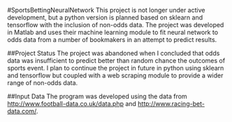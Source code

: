 #SportsBettingNeuralNetwork
This project is not longer under active development, but a python version is planned based on sklearn and tensorflow with the inclusion of non-odds data. The project was developed in Matlab and uses their machine learning module to fit neural network to odds data from a number of bookmakers in an attempt to predict results. 

##Project Status
The project was abandoned when I concluded that odds data was insufficient to predict better than random chance the outcomes of sports event. I plan to continue the project in future in python using sklearn and tensorflow but coupled with a web scraping module to provide a wider range of non-odds data. 

##Input Data
The program was developed using the data from http://www.football-data.co.uk/data.php and http://www.racing-bet-data.com/.

